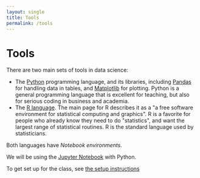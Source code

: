 ```yaml
---
layout: single
title: Tools
permalink: /tools
---
```


# Tools

There are two main sets of tools in data science:

* The [Python](https://python.org) programming language, and its libraries,
  including [Pandas](https://pandas.pydata.org) for handling data in tables,
  and [Matplotlib](https://matplotlib.org) for plotting.  Python is a general
  programming language that is excellent for teaching, but also for serious
  coding in business and academia.
* The [R language](https://www.r-project.org). The main page for R describes
  it as a "a free software environment for statistical computing and
  graphics".  R is a favorite for people who already know they need to do
  "statistics", and want the largest range of statistical routines.  R is the
  standard language used by statisticians.

Both languages have *Notebook environments*.

We will be using the [Jupyter Notebook](https://jupyter.org) with Python.

To get set up for the class, see [the setup instructions](setup)
